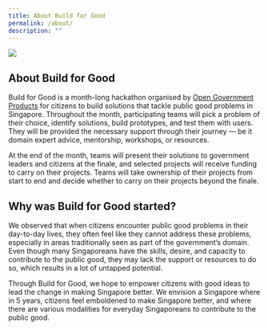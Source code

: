 ```yaml
---
title: About Build for Good
permalink: /about/
description: ""
---
```

![](/images/p%20(165%20of%20243).jpg)
## **About Build for Good**

Build for Good is a month-long hackathon organised by [Open Government Products](open.gov.sg) for citizens to build solutions that tackle public good problems in Singapore. Throughout the month, participating teams will pick a problem of their choice, identify solutions, build prototypes, and test them with users. They will be provided the necessary support through their journey — be it domain expert advice, mentorship, workshops, or resources.

At the end of the month, teams will present their solutions to government leaders and citizens at the finale, and selected projects will receive funding to carry on their projects. Teams will take ownership of their projects from start to end and decide whether to carry on their projects beyond the finale. 

## **Why was Build for Good started?**

We observed that when citizens encounter public good problems in their day-to-day lives, they often feel like they cannot address these problems, especially in areas traditionally seen as part of the government’s domain. Even though many Singaporeans have the skills, desire, and capacity to contribute to the public good, they may lack the support or resources to do so, which results in a lot of untapped potential.

Through Build for Good, we hope to empower citizens with good ideas to lead the change in making Singapore better. We envision a Singapore where in 5 years, citizens feel emboldened to make Singapore better, and where there are various modalities for everyday Singaporeans to contribute to the public good.
